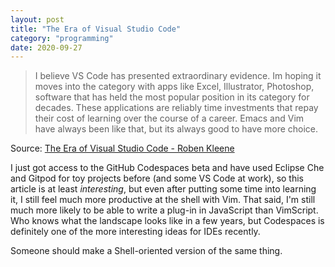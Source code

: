 ```yaml
---
layout: post
title: "The Era of Visual Studio Code"
category: "programming"
date: 2020-09-27
---
```


> I believe VS Code has presented extraordinary evidence. Im hoping it moves into the category with apps like Excel, Illustrator, Photoshop, software that has held the most popular position in its category for decades. These applications are reliably time investments that repay their cost of learning over the course of a career. Emacs and Vim have always been like that, but its always good to have more choice.

Source: [The Era of Visual Studio Code - Roben Kleene](https://blog.robenkleene.com/2020/09/21/the-era-of-visual-studio-code/)

I just got access to the GitHub Codespaces beta and have used Eclipse Che and Gitpod for toy projects before (and some VS Code at work), so this article is at least _interesting_, but even after putting some time into learning it, I still feel much more productive at the shell with Vim.  That said, I'm still much more likely to be able to write a plug-in in JavaScript than VimScript. Who knows what the landscape looks like in a few years, but Codespaces is definitely one of the more interesting ideas for IDEs recently.

Someone should make a Shell-oriented version of the same thing.
